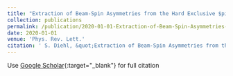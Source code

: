 ```yaml
---
title: "Extraction of Beam-Spin Asymmetries from the Hard Exclusive $pi^+$ Channel off Protons in a Wide Range of Kinematics"
collection: publications
permalink: /publication/2020-01-01-Extraction-of-Beam-Spin-Asymmetries-from-the-Hard-Exclusive-pi-Channel-off-Protons-in-a-Wide-Range-of-Kinematics
date: 2020-01-01
venue: 'Phys. Rev. Lett.'
citation: ' S. Diehl, &quot;Extraction of Beam-Spin Asymmetries from the Hard Exclusive $pi^+$ Channel off Protons in a Wide Range of Kinematics.&quot; Phys. Rev. Lett., 2020.'
---
```

Use [Google Scholar](https://scholar.google.com/scholar?q=Extraction+of+Beam+Spin+Asymmetries+from+the+Hard+Exclusive+$pi^+$+Channel+off+Protons+in+a+Wide+Range+of+Kinematics){:target="_blank"} for full citation
